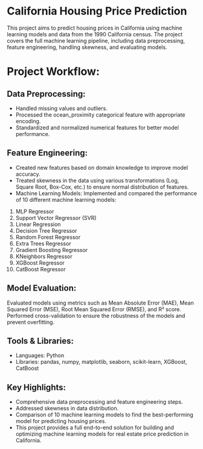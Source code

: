 # California Housing Price Prediction
This project aims to predict housing prices in California using machine learning models and data from the 1990 California census. The project covers the full machine learning pipeline, including data preprocessing, feature engineering, handling skewness, and evaluating models.

# Project Workflow:
## Data Preprocessing:

* Handled missing values and outliers.
* Processed the ocean_proximity categorical feature with appropriate encoding.
* Standardized and normalized numerical features for better model performance.
## Feature Engineering:

* Created new features based on domain knowledge to improve model accuracy.
* Treated skewness in the data using various transformations (Log, Square Root, Box-Cox, etc.) to ensure normal distribution of features.
* Machine Learning Models: Implemented and compared the performance of 10 different machine learning models:

1. MLP Regressor
2. Support Vector Regressor (SVR)
3. Linear Regression
4. Decision Tree Regressor
5. Random Forest Regressor
6. Extra Trees Regressor
7. Gradient Boosting Regressor
8. KNeighbors Regressor
9. XGBoost Regressor
10. CatBoost Regressor
## Model Evaluation:

Evaluated models using metrics such as Mean Absolute Error (MAE), Mean Squared Error (MSE), Root Mean Squared Error (RMSE), and R² score.
Performed cross-validation to ensure the robustness of the models and prevent overfitting.
## Tools & Libraries:
* Languages: Python
* Libraries: pandas, numpy, matplotlib, seaborn, scikit-learn, XGBoost, CatBoost
## Key Highlights:
* Comprehensive data preprocessing and feature engineering steps.
* Addressed skewness in data distribution.
* Comparison of 10 machine learning models to find the best-performing model for predicting housing prices.
* This project provides a full end-to-end solution for building and optimizing machine learning models for real estate price prediction in California.
